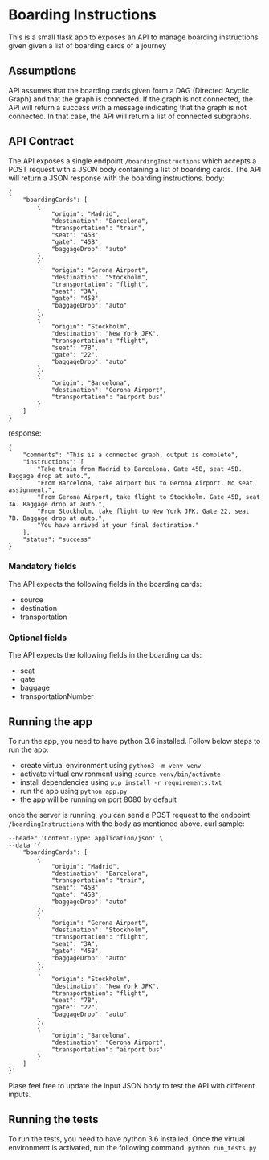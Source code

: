 # Boarding Instructions

This is a small flask app to exposes an API to manage boarding instructions given given a list of boarding cards of a journey

## Assumptions
API assumes that the boarding cards given form a DAG (Directed Acyclic Graph) and that the graph is connected. If the graph is not connected, the API will return a success with a message indicating that the graph is not connected. In that case, the API will return a list of connected subgraphs.

## API Contract
The API exposes a single endpoint `/boardingInstructions` which accepts a POST request with a JSON body containing a list of boarding cards. The API will return a JSON response with the boarding instructions.
body:
```
{
    "boardingCards": [
        {
            "origin": "Madrid",
            "destination": "Barcelona",
            "transportation": "train",
            "seat": "45B",
            "gate": "45B",
            "baggageDrop": "auto"
        },
        {
            "origin": "Gerona Airport",
            "destination": "Stockholm",
            "transportation": "flight",
            "seat": "3A",
            "gate": "45B",
            "baggageDrop": "auto"
        },
        {
            "origin": "Stockholm",
            "destination": "New York JFK",
            "transportation": "flight",
            "seat": "7B",
            "gate": "22",
            "baggageDrop": "auto"
        },
        {
            "origin": "Barcelona",
            "destination": "Gerona Airport",
            "transportation": "airport bus"
        }
    ]
}
```
response:
```
{
    "comments": "This is a connected graph, output is complete",
    "instructions": [
        "Take train from Madrid to Barcelona. Gate 45B, seat 45B. Baggage drop at auto.",
        "From Barcelona, take airport bus to Gerona Airport. No seat assignment.",
        "From Gerona Airport, take flight to Stockholm. Gate 45B, seat 3A. Baggage drop at auto.",
        "From Stockholm, take flight to New York JFK. Gate 22, seat 7B. Baggage drop at auto.",
        "You have arrived at your final destination."
    ],
    "status": "success"
}
```

### Mandatory fields
The API expects the following fields in the boarding cards:
* source
* destination
* transportation

### Optional fields
The API expects the following fields in the boarding cards:
* seat
* gate
* baggage
* transportationNumber

## Running the app
To run the app, you need to have python 3.6 installed. Follow below steps to run the app:
* create virtual environment using `python3 -m venv venv`
* activate virtual environment using `source venv/bin/activate`
* install dependencies using `pip install -r requirements.txt`
* run the app using `python app.py`
* the app will be running on port 8080 by default

once the server is running, you can send a POST request to the endpoint `/boardingInstructions` with the body as mentioned above.
curl sample:
```curl --location 'localhost:8080/boardingInstructions' \
--header 'Content-Type: application/json' \
--data '{
    "boardingCards": [
        {
            "origin": "Madrid",
            "destination": "Barcelona",
            "transportation": "train",
            "seat": "45B",
            "gate": "45B",
            "baggageDrop": "auto"
        },
        {
            "origin": "Gerona Airport",
            "destination": "Stockholm",
            "transportation": "flight",
            "seat": "3A",
            "gate": "45B",
            "baggageDrop": "auto"
        },
        {
            "origin": "Stockholm",
            "destination": "New York JFK",
            "transportation": "flight",
            "seat": "7B",
            "gate": "22",
            "baggageDrop": "auto"
        },
        {
            "origin": "Barcelona",
            "destination": "Gerona Airport",
            "transportation": "airport bus"
        }
    ]
}'
```
Plase feel free to update the input JSON body to test the API with different inputs.
## Running the tests
To run the tests, you need to have python 3.6 installed. Once the virtual environment is activated, run the following command:
`python run_tests.py`
